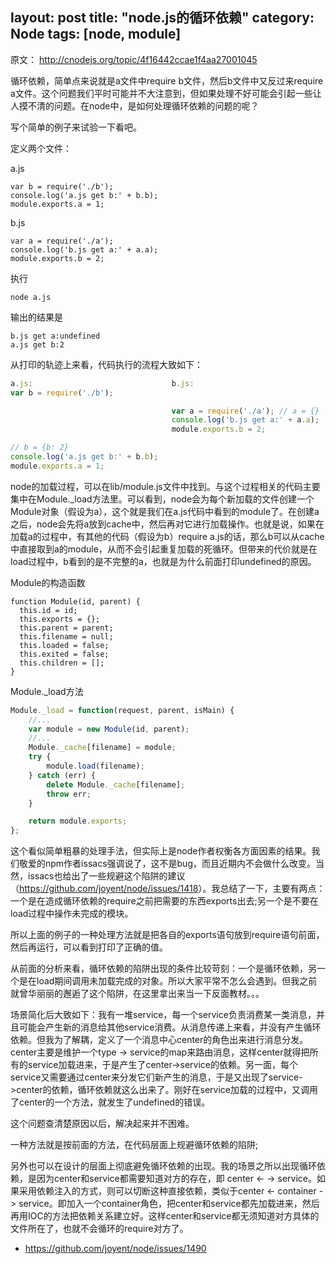layout: post
title: "node.js的循环依赖"
category: Node
tags: [node, module]
---

原文： <http://cnodejs.org/topic/4f16442ccae1f4aa27001045>

循环依赖，简单点来说就是a文件中require b文件，然后b文件中又反过来require a文件。这个问题我们平时可能并不大注意到，但如果处理不好可能会引起一些让人摸不清的问题。在node中，是如何处理循环依赖的问题的呢？  

  
写个简单的例子来试验一下看吧。  
  
定义两个文件：  
  
a.js

    var b = require('./b');  
    console.log('a.js get b:' + b.b);  
    module.exports.a = 1;

b.js  


    var a = require('./a');  
    console.log('b.js get a:' + a.a);  
    module.exports.b = 2;
 
<!--more-->  
  
执行  
  
    node a.js  
  
输出的结果是

    b.js get a:undefined  
    a.js get b:2  
  
从打印的轨迹上来看，代码执行的流程大致如下：  

```javascript
a.js:                               b.js:  
var b = require('./b');  

                                    var a = require('./a'); // a = {}  
                                    console.log('b.js get a:' + a.a);  
                                    module.exports.b = 2;  

// b = {b: 2}  
console.log('a.js get b:' + b.b);  
module.exports.a = 1;
```
  
node的加载过程，可以在lib/module.js文件中找到。与这个过程相关的代码主要集中在Module._load方法里。可以看到，node会为每个新加载的文件创建一个Module对象（假设为a），这个就是我们在a.js代码中看到的module了。在创建a之后，node会先将a放到cache中，然后再对它进行加载操作。也就是说，如果在加载a的过程中，有其他的代码（假设为b）require a.js的话，那么b可以从cache中直接取到a的module，从而不会引起重复加载的死循环。但带来的代价就是在load过程中，b看到的是不完整的a，也就是为什么前面打印undefined的原因。  
  
Module的构造函数  

    function Module(id, parent) {  
      this.id = id;  
      this.exports = {};  
      this.parent = parent;  
      this.filename = null;  
      this.loaded = false;  
      this.exited = false;  
      this.children = [];  
    }

  
Module._load方法  

```javascript
Module._load = function(request, parent, isMain) {  
    //...  
    var module = new Module(id, parent);  
    //...  
    Module._cache[filename] = module;  
    try {  
        module.load(filename);  
    } catch (err) {  
        delete Module._cache[filename];  
        throw err;  
    }

    return module.exports;  
};
```
  
这个看似简单粗暴的处理手法，但实际上是node作者权衡各方面因素的结果。我们敬爱的npm作者issacs强调说了，这不是bug，而且近期内不会做什么改变。当然，issacs也给出了一些规避这个陷阱的建议（<https://github.com/joyent/node/issues/1418>）。我总结了一下，主要有两点：一个是在造成循环依赖的require之前把需要的东西exports出去;另一个是不要在load过程中操作未完成的模块。  
  
所以上面的例子的一种处理方法就是把各自的exports语句放到require语句前面，然后再运行，可以看到打印了正确的值。  
  
从前面的分析来看，循环依赖的陷阱出现的条件比较苛刻：一个是循环依赖，另一个是在load期间调用未加载完成的对象。所以大家平常不怎么会遇到。但我之前就曾华丽丽的邂逅了这个陷阱，在这里拿出来当一下反面教材。。。  
  
场景简化后大致如下：我有一堆service，每一个service负责消费某一类消息，并且可能会产生新的消息给其他service消费。从消息传递上来看，并没有产生循环依赖。但我为了解耦，定义了一个消息中心center的角色出来进行消息分发。center主要是维护一个type -> service的map来路由消息，这样center就得把所有的service加载进来，于是产生了center->service的依赖。另一面，每个service又需要通过center来分发它们新产生的消息，于是又出现了service->center的依赖，循环依赖就这么出来了。刚好在service加载的过程中，又调用了center的一个方法，就发生了undefined的错误。  
  
这个问题查清楚原因以后，解决起来并不困难。  
  
一种方法就是按前面的方法，在代码层面上规避循环依赖的陷阱;  
  
另外也可以在设计的层面上彻底避免循环依赖的出现。我的场景之所以出现循环依赖，是因为center和service都需要知道对方的存在，即 center <- -> service。如果采用依赖注入的方式，则可以切断这种直接依赖，类似于center <- container -> service。即加入一个container角色，把center和service都先加载进来，然后再用IOC的方法把依赖关系建立好。这样center和service都无须知道对方具体的文件所在了，也就不会循环的require对方了。  
  
- <https://github.com/joyent/node/issues/1490>